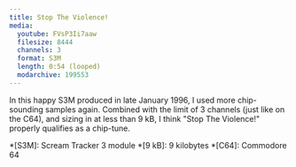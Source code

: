 ```yaml
---
title: Stop The Violence!
media:
  youtube: FVsP3Ii7aaw
  filesize: 8444
  channels: 3
  format: S3M
  length: 0:54 (looped)
  modarchive: 199553
---
```


In this happy S3M produced in late January 1996, I used more chip-sounding
samples again. Combined with the limit of 3 channels (just like on the C64), and
sizing in at less than 9 kB, I think "Stop The Violence!" properly qualifies as
a chip-tune.

*[S3M]: Scream Tracker 3 module
*[9 kB]: 9 kilobytes
*[C64]: Commodore 64
